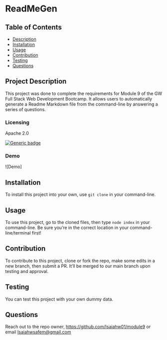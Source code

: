 
  # ReadMeGen

  ## Table of Contents
  - [Description](#project-description)
  - [Installation](#installation)
  - [Usage](#usage)
  - [Contribution](#contribution)
  - [Testing](#testing)
  - [Questions](#questions)


  ## Project Description
  This project was done to complete the requirements for Module 9 of the GW Full Stack Web Development Bootcamp. It allows users to automatically generate a Readme Markdown file from the command-line by answering a series of questions.
  
  ### Licensing 
  Apache 2.0
  
  [![Generic badge](https://img.shields.io/badge/License-Apache&ensp;2.0-green.svg)](https://choosealicense.com/licenses/apache-2.0/.)
  
   
  
  
  ### Demo 
  ![Demo]
  

  ## Installation 
  To install this project into your own, use `git clone` in your command-line.

  ## Usage 
  To use this project, go to the cloned files, then type `node index` in your command-line. Be sure you’re in the correct location in your command-line/terminal first!

  ## Contribution
  To contribute to this project, clone or fork the repo, make some edits in a new branch, then submit a PR. It’ll be merged to our main branch upon testing and approval.

  ## Testing
  You can test this project with your own dummy data.

  ## Questions
  Reach out to the repo owner, https://github.com/Isaiahw01/module9 or email Isaiahwsafem@gmail.com
  
